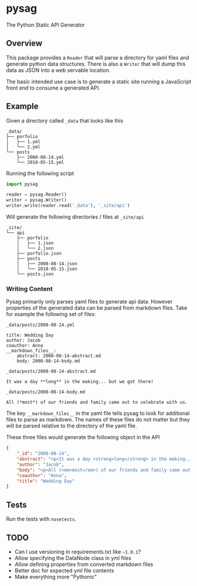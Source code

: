 # pysag
The Python Static API Generator

## Overview
This package provides a `Reader` that will parse a directory for yaml files and
generate python data structures. There is also a `Writer` that will dump this
data as JSON into a web servable location.

The basic intended use case is to generate a static site running a JavaScript
front end to consume a generated API.

## Example
Given a directory called `_data` that looks like this

    _data/
    ├── porfolio
    │   ├── 1.yml
    │   └── 2.yml
    └── posts
        ├── 2008-08-14.yml
        └── 2010-05-15.yml

Running the following script

~~~python
import pysag

reader = pysag.Reader()
writer = pysag.Writer()
writer.write(reader.read('_data'), '_site/api')
~~~

Will generate the following directories / files at `_site/api`

    _site/
    └── api
        ├── porfolio
        │   ├── 1.json
        │   └── 2.json
        ├── porfolio.json
        ├── posts
        │   ├── 2008-08-14.json
        │   └── 2010-05-15.json
        └── posts.json

### Writing Content
Pysag primarily only parses yaml files to generate api data. However properties
of the generated data can be parsed from markdown files. Take for example the
following set of files:

`_data/posts/2008-08-14.yml`

    title: Wedding Day
    author: Jacob
    coauthor: Anna
    __markdown_files__:
        abstract: 2008-08-14-abstract.md
        body: 2008-08-14-body.md

`_data/posts/2008-08-14-abstract.md`

    It was a day **long** in the making... but we got there!

`_data/posts/2008-08-14-body.md`

    All (*most*) of our friends and family came out to celebrate with us.

The key `__markdown_files__` in the yaml file tells pysag to look for
additional files to parse as markdown. The names of these files do not matter
but they will be parsed relative to the directory of the yaml file.

These three files would generate the following object in the API

~~~json
{
    "_id": "2008-08-14",
    "abstract": "<p>It was a day <strong>long</strong> in the making... but we got there!</p>",
    "author": "Jacob",
    "body": "<p>All (<em>most</em>) of our friends and family came out to celebrate with us.</p>",
    "coauthor": "Anna",
    "title": "Wedding Day"
}
~~~

## Tests
Run the tests with `nosetests`.

## TODO
* Can I use versioning in requirements.txt like `~1.0.1`?
* Allow specifying the DataNode class in yml files
* Allow defining properties from converted markdown files
* Better doc for expected yml file contents
* Make everything more "Pythonic"

